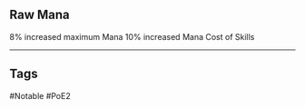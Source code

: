 ## Raw Mana
8% increased maximum Mana
10% increased Mana Cost of Skills

---
## Tags
#Notable
#PoE2
